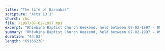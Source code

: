 ```yaml
---
title: "The life of Barnabas"
scripture: "Acts 13:1"
church: rbc
file: /1997/07-02-1997.mp3
excerpt: "Rhiwbina Baptist Church Weekend, held between 07-02-1997 - 09-02-1997."
summary: "Rhiwbina Baptist Church Weekend, held between 07-02-1997 - 09-02-1997."
duration: "44:02"
length: "69166238"
---
```

